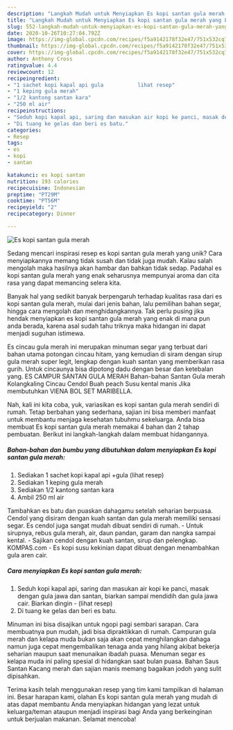 ```yaml
---
description: "Langkah Mudah untuk Menyiapkan Es kopi santan gula merah yang Lezat"
title: "Langkah Mudah untuk Menyiapkan Es kopi santan gula merah yang Lezat"
slug: 552-langkah-mudah-untuk-menyiapkan-es-kopi-santan-gula-merah-yang-lezat
date: 2020-10-26T10:27:04.792Z
image: https://img-global.cpcdn.com/recipes/f5a9142178f32e47/751x532cq70/es-kopi-santan-gula-merah-foto-resep-utama.jpg
thumbnail: https://img-global.cpcdn.com/recipes/f5a9142178f32e47/751x532cq70/es-kopi-santan-gula-merah-foto-resep-utama.jpg
cover: https://img-global.cpcdn.com/recipes/f5a9142178f32e47/751x532cq70/es-kopi-santan-gula-merah-foto-resep-utama.jpg
author: Anthony Cross
ratingvalue: 4.4
reviewcount: 12
recipeingredient:
- "1 sachet kopi kapal api gula           lihat resep"
- "1 keping gula merah"
- "1/2 kantong santan kara"
- "250 ml air"
recipeinstructions:
- "Seduh kopi kapal api, saring dan masukan air kopi ke panci, masak dengan gula jawa dan santan, biarkan sampai mendidih dan gula jawa cair. Biarkan dingin             (lihat resep)"
- "Di tuang ke gelas dan beri es batu."
categories:
- Resep
tags:
- es
- kopi
- santan

katakunci: es kopi santan 
nutrition: 193 calories
recipecuisine: Indonesian
preptime: "PT29M"
cooktime: "PT56M"
recipeyield: "2"
recipecategory: Dinner

---
```



![Es kopi santan gula merah](https://img-global.cpcdn.com/recipes/f5a9142178f32e47/751x532cq70/es-kopi-santan-gula-merah-foto-resep-utama.jpg)

Sedang mencari inspirasi resep es kopi santan gula merah yang unik? Cara menyiapkannya memang tidak susah dan tidak juga mudah. Kalau salah mengolah maka hasilnya akan hambar dan bahkan tidak sedap. Padahal es kopi santan gula merah yang enak seharusnya mempunyai aroma dan cita rasa yang dapat memancing selera kita.

Banyak hal yang sedikit banyak berpengaruh terhadap kualitas rasa dari es kopi santan gula merah, mulai dari jenis bahan, lalu pemilihan bahan segar, hingga cara mengolah dan menghidangkannya. Tak perlu pusing jika hendak menyiapkan es kopi santan gula merah yang enak di mana pun anda berada, karena asal sudah tahu triknya maka hidangan ini dapat menjadi suguhan istimewa.

Es cincau gula merah ini merupakan minuman segar yang terbuat dari bahan utama potongan cincau hitam, yang kemudian di siram dengan sirup gula merah super legit, lengkap dengan kuah santan yang memberikan rasa gurih. Untuk cincaunya bisa dipotong dadu dengan besar dan ketebalan yang. ES CAMPUR SANTAN GULA MERAH Bahan-bahan Santan Gula merah Kolangkaling Cincau Cendol Buah peach Susu kental manis Jika membutuhkan VIENA BOL SET MARIBELLA.


Nah, kali ini kita coba, yuk, variasikan es kopi santan gula merah sendiri di rumah. Tetap berbahan yang sederhana, sajian ini bisa memberi manfaat untuk membantu menjaga kesehatan tubuhmu sekeluarga. Anda bisa membuat Es kopi santan gula merah memakai 4 bahan dan 2 tahap pembuatan. Berikut ini langkah-langkah dalam membuat hidangannya.

<!--inarticleads1-->

##### Bahan-bahan dan bumbu yang dibutuhkan dalam menyiapkan Es kopi santan gula merah:

1. Sediakan 1 sachet kopi kapal api +gula           (lihat resep)
1. Sediakan 1 keping gula merah
1. Sediakan 1/2 kantong santan kara
1. Ambil 250 ml air


Tambahkan es batu dan puaskan dahagamu setelah seharian berpuasa. Cendol yang disiram dengan kuah santan dan gula merah memiliki sensasi segar. Es cendol juga sangat mudah dibuat sendiri di rumah. - Untuk sirupnya, rebus gula merah, air, daun pandan, garam dan nangka sampai kental. - Sajikan cendol dengan kuah santan, sirup dan pelengkap. KOMPAS.com - Es kopi susu kekinian dapat dibuat dengan menambahkan gula aren cair. 

<!--inarticleads2-->

##### Cara menyiapkan Es kopi santan gula merah:

1. Seduh kopi kapal api, saring dan masukan air kopi ke panci, masak dengan gula jawa dan santan, biarkan sampai mendidih dan gula jawa cair. Biarkan dingin -             (lihat resep)
1. Di tuang ke gelas dan beri es batu.


Minuman ini bisa disajikan untuk ngopi pagi sembari sarapan. Cara membuatnya pun mudah, jadi bisa dipraktikkan di rumah. Campuran gula merah dan kelapa muda bukan saja akan cepat menghilangkan dahaga namun juga cepat mengembalikan tenaga anda yang hilang akibat bekerja seharian maupun saat menunaikan ibadah puasa. Menuman segar es kelapa muda ini paling spesial di hidangkan saat bulan puasa. Bahan Saus Santan Kacang merah dan sajian manis memang bagaikan jodoh yang sulit dipisahkan. 

Terima kasih telah menggunakan resep yang tim kami tampilkan di halaman ini. Besar harapan kami, olahan Es kopi santan gula merah yang mudah di atas dapat membantu Anda menyiapkan hidangan yang lezat untuk keluarga/teman ataupun menjadi inspirasi bagi Anda yang berkeinginan untuk berjualan makanan. Selamat mencoba!
